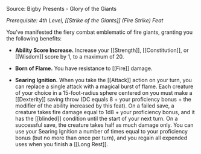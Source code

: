 Source: Bigby Presents - Glory of the Giants

_Prerequisite: 4th Level, [[Strike of the Giants]] (Fire Strike) Feat_

You’ve manifested the fiery combat emblematic of fire giants, granting you the following benefits:

- **Ability Score Increase.** Increase your [[Strength]], [[Constitution]], or [[Wisdom]] score by 1, to a maximum of 20.

- **Born of Flame.** You have resistance to [[Fire]] damage.

- **Searing Ignition.** When you take the [[Attack]] action on your turn, you can replace a single attack with a magical burst of flame. Each creature of your choice in a 15-foot-radius sphere centered on you must make a [[Dexterity]] saving throw (DC equals 8 + your proficiency bonus + the modifier of the ability increased by this feat). On a failed save, a creature takes fire damage equal to 1d8 + your proficiency bonus, and it has the [[blinded]] condition until the start of your next turn. On a successful save, the creature takes half as much damage only. You can use your Searing Ignition a number of times equal to your proficiency bonus (but no more than once per turn), and you regain all expended uses when you finish a [[Long Rest]].